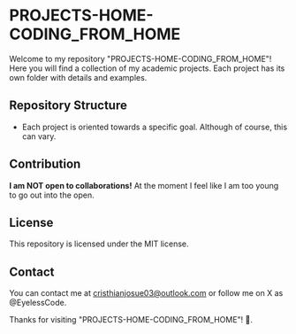 # PROJECTS-HOME-CODING_FROM_HOME

Welcome to my repository "PROJECTS-HOME-CODING_FROM_HOME"! Here you will find a collection of my academic projects. Each project has its own folder with details and examples.

## Repository Structure

- Each project is oriented towards a specific goal. Although of course, this can vary.

## Contribution

**I am NOT open to collaborations!** At the moment I feel like I am too young to go out into the open.

## License

This repository is licensed under the MIT license.

## Contact

You can contact me at cristhianjosue03@outlook.com or follow me on X as @EyelessCode.

Thanks for visiting "PROJECTS-HOME-CODING_FROM_HOME"! 🚀.
